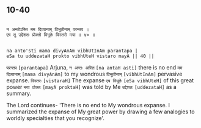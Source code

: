 ## 10-40


```shloka-sa

न अन्तोऽस्ति मम दिव्यानाम् विभूतीनाम् परन्तप ।
एष तु उद्देशतः प्रोक्तो विभूतेः विस्तरो मया ॥ ४० ॥

```
```shloka-sa-hk

na anto'sti mama divyAnAm vibhUtInAm parantapa |
eSa tu uddezataH prokto vibhUteH vistaro mayA || 40 ||

```
`परन्तप` `[parantapa]` Arjuna, `न अन्तः अस्ति` `[na antaH asti]` there is no end `मम दिव्यानाम्` `[mama divyAnAm]` to my wondrous `विभूतीनाम्` `[vibhUtInAm]` pervasive expanse. `विस्तरः` `[vistaraH]` The expanse `एष विभूतेः` `[eSa vibhUteH]` of this great power `मया प्रोक्तः` `[mayA proktaH]` was told by Me `उद्देशतः` `[uddezataH]` as a summary.

The Lord continues- 'There is no end to My wondrous expanse. I summarized the expanse of My great power by drawing a few analogies to worldly specialties that you recognize'.


